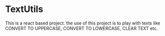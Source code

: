 # TextUtils
This is a react based project. the use of this project is to play with texts like CONVERT TO UPPERCASE, CONVERT TO LOWERCASE, CLEAR TEXT etc.

